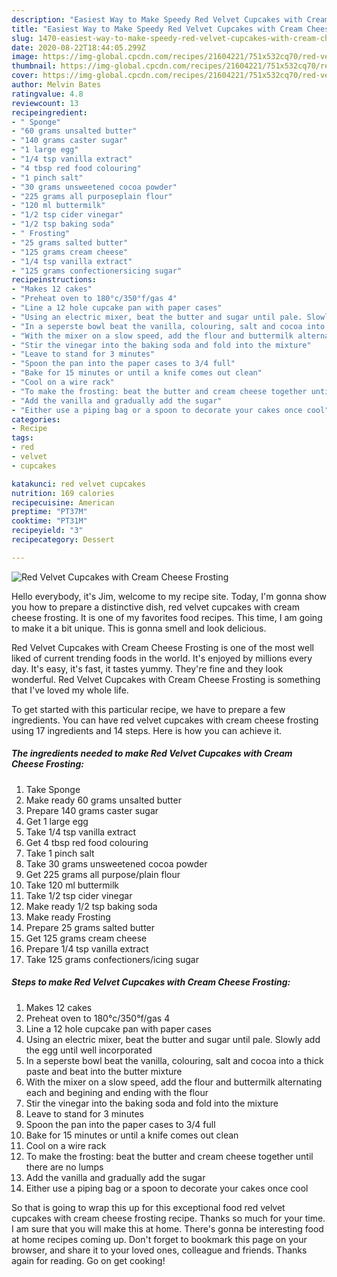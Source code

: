 ```yaml
---
description: "Easiest Way to Make Speedy Red Velvet Cupcakes with Cream Cheese Frosting"
title: "Easiest Way to Make Speedy Red Velvet Cupcakes with Cream Cheese Frosting"
slug: 1470-easiest-way-to-make-speedy-red-velvet-cupcakes-with-cream-cheese-frosting
date: 2020-08-22T18:44:05.299Z
image: https://img-global.cpcdn.com/recipes/21604221/751x532cq70/red-velvet-cupcakes-with-cream-cheese-frosting-recipe-main-photo.jpg
thumbnail: https://img-global.cpcdn.com/recipes/21604221/751x532cq70/red-velvet-cupcakes-with-cream-cheese-frosting-recipe-main-photo.jpg
cover: https://img-global.cpcdn.com/recipes/21604221/751x532cq70/red-velvet-cupcakes-with-cream-cheese-frosting-recipe-main-photo.jpg
author: Melvin Bates
ratingvalue: 4.8
reviewcount: 13
recipeingredient:
- " Sponge"
- "60 grams unsalted butter"
- "140 grams caster sugar"
- "1 large egg"
- "1/4 tsp vanilla extract"
- "4 tbsp red food colouring"
- "1 pinch salt"
- "30 grams unsweetened cocoa powder"
- "225 grams all purposeplain flour"
- "120 ml buttermilk"
- "1/2 tsp cider vinegar"
- "1/2 tsp baking soda"
- " Frosting"
- "25 grams salted butter"
- "125 grams cream cheese"
- "1/4 tsp vanilla extract"
- "125 grams confectionersicing sugar"
recipeinstructions:
- "Makes 12 cakes"
- "Preheat oven to 180°c/350°f/gas 4"
- "Line a 12 hole cupcake pan with paper cases"
- "Using an electric mixer, beat the butter and sugar until pale. Slowly add the egg until well incorporated"
- "In a seperste bowl beat the vanilla, colouring, salt and cocoa into a thick paste and beat into the butter mixture"
- "With the mixer on a slow speed, add the flour and buttermilk alternating each and begining and ending with the flour"
- "Stir the vinegar into the baking soda and fold into the mixture"
- "Leave to stand for 3 minutes"
- "Spoon the pan into the paper cases to 3/4 full"
- "Bake for 15 minutes or until a knife comes out clean"
- "Cool on a wire rack"
- "To make the frosting: beat the butter and cream cheese together until there are no lumps"
- "Add the vanilla and gradually add the sugar"
- "Either use a piping bag or a spoon to decorate your cakes once cool"
categories:
- Recipe
tags:
- red
- velvet
- cupcakes

katakunci: red velvet cupcakes 
nutrition: 169 calories
recipecuisine: American
preptime: "PT37M"
cooktime: "PT31M"
recipeyield: "3"
recipecategory: Dessert

---
```



![Red Velvet Cupcakes with Cream Cheese Frosting](https://img-global.cpcdn.com/recipes/21604221/751x532cq70/red-velvet-cupcakes-with-cream-cheese-frosting-recipe-main-photo.jpg)

Hello everybody, it's Jim, welcome to my recipe site. Today, I'm gonna show you how to prepare a distinctive dish, red velvet cupcakes with cream cheese frosting. It is one of my favorites food recipes. This time, I am going to make it a bit unique. This is gonna smell and look delicious.

Red Velvet Cupcakes with Cream Cheese Frosting is one of the most well liked of current trending foods in the world. It's enjoyed by millions every day. It's easy, it's fast, it tastes yummy. They're fine and they look wonderful. Red Velvet Cupcakes with Cream Cheese Frosting is something that I've loved my whole life.




To get started with this particular recipe, we have to prepare a few ingredients. You can have red velvet cupcakes with cream cheese frosting using 17 ingredients and 14 steps. Here is how you can achieve it.

<!--inarticleads1-->

##### The ingredients needed to make Red Velvet Cupcakes with Cream Cheese Frosting:

1. Take  Sponge
1. Make ready 60 grams unsalted butter
1. Prepare 140 grams caster sugar
1. Get 1 large egg
1. Take 1/4 tsp vanilla extract
1. Get 4 tbsp red food colouring
1. Take 1 pinch salt
1. Take 30 grams unsweetened cocoa powder
1. Get 225 grams all purpose/plain flour
1. Take 120 ml buttermilk
1. Take 1/2 tsp cider vinegar
1. Make ready 1/2 tsp baking soda
1. Make ready  Frosting
1. Prepare 25 grams salted butter
1. Get 125 grams cream cheese
1. Prepare 1/4 tsp vanilla extract
1. Take 125 grams confectioners/icing sugar




<!--inarticleads2-->

##### Steps to make Red Velvet Cupcakes with Cream Cheese Frosting:

1. Makes 12 cakes
1. Preheat oven to 180°c/350°f/gas 4
1. Line a 12 hole cupcake pan with paper cases
1. Using an electric mixer, beat the butter and sugar until pale. Slowly add the egg until well incorporated
1. In a seperste bowl beat the vanilla, colouring, salt and cocoa into a thick paste and beat into the butter mixture
1. With the mixer on a slow speed, add the flour and buttermilk alternating each and begining and ending with the flour
1. Stir the vinegar into the baking soda and fold into the mixture
1. Leave to stand for 3 minutes
1. Spoon the pan into the paper cases to 3/4 full
1. Bake for 15 minutes or until a knife comes out clean
1. Cool on a wire rack
1. To make the frosting: beat the butter and cream cheese together until there are no lumps
1. Add the vanilla and gradually add the sugar
1. Either use a piping bag or a spoon to decorate your cakes once cool




So that is going to wrap this up for this exceptional food red velvet cupcakes with cream cheese frosting recipe. Thanks so much for your time. I am sure that you will make this at home. There's gonna be interesting food at home recipes coming up. Don't forget to bookmark this page on your browser, and share it to your loved ones, colleague and friends. Thanks again for reading. Go on get cooking!
